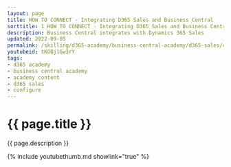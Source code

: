 ```yaml
---
layout: page
title: HOW TO CONNECT - Integrating D365 Sales and Business Central
sorttitle: 1 HOW TO CONNECT - Integrating D365 Sales and Business Central
description: Business Central integrates with Dynamics 365 Sales
updated: 2022-09-05
permalink: /skilling/d365-academy/business-central-academy/d365-sales/configure-d365sales
youtubeid: tKOBj1Gw3rY
tags: 
- d365 academy
- business central academy
- academy content
- d365 sales
- configure
---
```


# {{ page.title }}

{{ page.description }}

{% include youtubethumb.md showlink="true" %}